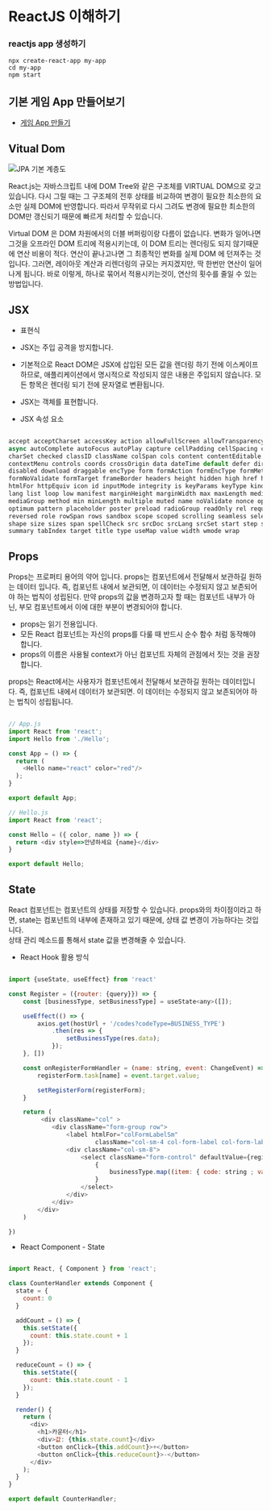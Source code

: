 # ReactJS 이해하기 

### reactjs app 생성하기 

```shell
npx create-react-app my-app
cd my-app
npm start
````

## 기본 게임 App 만들어보기 

- [게임 App 만들기](https://ko.reactjs.org/tutorial/tutorial.html#completing-the-game)


## Vitual Dom 

![JPA 기본 계층도](https://github.com/keepinmindsh/tech-course/blob/9816b6eec68eeba9a1a3d1f0a6367bcd3c085400/assets/reactRendering.png)

React.js는 자바스크립트 내에 DOM Tree와 같은 구조체를 VIRTUAL DOM으로 갖고 있습니다. 다시 그릴 때는 그 구조체의 전후 상태를 비교하여 변경이 필요한 최소한의 요소만 실제 DOM에 반영합니다. 따라서 무작위로 다시 그려도 변경에 필요한 최소한의 DOM만 갱신되기 때문에 빠르게 처리할 수 있습니다.  


Virtual DOM 은 DOM 차원에서의 더블 버퍼링이랑 다름이 없습니다. 변화가 일어나면 그것을 오프라인 DOM 트리에 적용시키는데, 이 DOM 트리는 렌더링도 되지 않기때문에 연산 비용이 적다. 연산이 끝나고나면 그 최종적인 변화를 실제 DOM 에 던져주는 것입니다.  그러면, 레이아웃 계산과 리렌더링의 규모는 커지겠지만, 딱 한번만 연산이 일어나게 됩니다.
바로 이렇게, 하나로 묶어서 적용시키는것이, 연산의 횟수를 줄일 수 있는 방법입니다.

## JSX 

- 표현식
- JSX는 주입 공격을 방지합니다.
- 기본적으로 React DOM은 JSX에 삽입된 모든 값을 렌더링 하기 전에 이스케이프하므로, 애플리케이션에서 명시적으로 작성되지 않은 내용은 주입되지 않습니다. 모든 항목은 렌더링 되기 전에 문자열로 변환됩니다.
- JSX는 객체를 표현합니다.

- JSX 속성 요소 

```javascript 

accept acceptCharset accessKey action allowFullScreen allowTransparency alt
async autoComplete autoFocus autoPlay capture cellPadding cellSpacing challenge
charSet checked classID className colSpan cols content contentEditable
contextMenu controls coords crossOrigin data dateTime default defer dir
disabled download draggable encType form formAction formEncType formMethod
formNoValidate formTarget frameBorder headers height hidden high href hrefLang
htmlFor httpEquiv icon id inputMode integrity is keyParams keyType kind label
lang list loop low manifest marginHeight marginWidth max maxLength media
mediaGroup method min minLength multiple muted name noValidate nonce open
optimum pattern placeholder poster preload radioGroup readOnly rel required
reversed role rowSpan rows sandbox scope scoped scrolling seamless selected
shape size sizes span spellCheck src srcDoc srcLang srcSet start step style
summary tabIndex target title type useMap value width wmode wrap

```


## Props 

Props는 프로퍼티 용어의 약어 입니다. props는 컴포넌트에서 전달해서 보관하길 원하는 데이터 입니다. 즉, 컴포넌트 내에서 보관되면, 이 데이터는 수정되지 않고 보존되어야 하는 법칙이 성립된다. 만약 props의 값을 변경하고자 할 때는 컴포넌트 내부가 아닌, 부모 컴포넌트에서 이에 대한 부분이 변경되어야 합니다.

- props는 읽기 전용입니다.
- 모든 React 컴포넌트는 자신의 props를 다룰 때 반드시 순수 함수 처럼 동작해야 합니다.
- props의 이름은 사용될 context가 아닌 컴포넌트 자체의 관점에서 짓는 것을 권장합니다.

props는 React에서는 사용자가 컴포넌트에서 전달해서 보관하길 원하는 데이터입니다. 즉, 컴포넌트 내에서 데이터가 보관되면. 이 데이터는 수정되지 않고 보존되어야 하는 법칙이 성립됩니다.

```javascript

// App.js
import React from 'react';
import Hello from './Hello';

const App = () => {
  return (
    <Hello name="react" color="red"/>
  );
}

export default App;

// Hello.js
import React from 'react';

const Hello = ({ color, name }) => {
  return <div style=>안녕하세요 {name}</div>
}

export default Hello;

```

## State

React 컴포넌트는 컴포넌트의 상태를 저장할 수 있습니다. 
props와의 차이점이라고 하면, state는 컴포넌트의 내부에 존재하고 있기 때문에, 상태 값 변경이 가능하다는 것입니다.  
상태 관리 메소드를 통해서 state 값을 변경해줄 수 있습니다. 

- React Hook 활용 방식 

```javascript

import {useState, useEffect} from 'react'

const Register = ({router: {query}}) => {
    const [businessType, setBusinessType] = useState<any>([]);

    useEffect(() => {
        axios.get(hostUrl + '/codes?codeType=BUSINESS_TYPE')
            .then(res => {
                setBusinessType(res.data);
            });
    }, [])

    const onRegisterFormHandler = (name: string, event: ChangeEvent) => {
        registerForm.task[name] = event.target.value;

        setRegisterForm(registerForm);
    }

    return (
         <div className="col" >
            <div className="form-group row">
                <label htmlFor="colFormLabelSm"
                        className="col-sm-4 col-form-label col-form-label-sm text-end">* 업무</label>
                <div className="col-sm-8">
                    <select className="form-control" defaultValue={registerForm.task.businessType} onChange={(event) => { onRegisterFormHandler("businessType", event)}} >
                        {
                            businessType.map((item: { code: string ; value: string; }, index: Key | null | undefined) => <option key={index} value={item.code} >{item.value}</option>)
                        }
                    </select>
                </div>
            </div>
        </div>
    )

})

```

- React Component - State


```javascript

import React, { Component } from 'react';

class CounterHandler extends Component {
  state = {
    count: 0
  }

  addCount = () => {
    this.setState({
      count: this.state.count + 1
    });
  }

  reduceCount = () => {
    this.setState({
      count: this.state.count - 1
    });
  }

  render() {
    return (
      <div>
        <h1>카운터</h1>
        <div>값: {this.state.count}</div>
        <button onClick={this.addCount}>+</button>
        <button onClick={this.reduceCount}>-</button>
      </div>
    );
  }
}

export default CounterHandler;

```